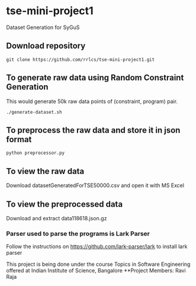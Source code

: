 # tse-mini-project1
Dataset Generation for SyGuS

## Download repository
```
git clone https://github.com/rrlcs/tse-mini-project1.git
```

## To generate raw data using Random Constraint Generation
This would generate 50k raw data points of (constraint, program) pair.
```
./generate-dataset.sh
```

## To preprocess the raw data and store it in json format
```
python preprocessor.py
```

## To view the raw data
Download datasetGeneratedForTSE50000.csv and open it with MS Excel

## To view the preprocessed data
Download and extract data118618.json.gz

### Parser used to parse the programs is Lark Parser 
Follow the instructions on https://github.com/lark-parser/lark to install lark parser




This project is being done under the course Topics in Software Engineering offered at Indian Institute of Science, Bangalore
**Project Members: Ravi Raja
